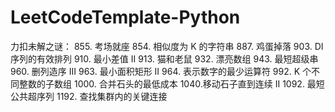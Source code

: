 # LeetCodeTemplate-Python

力扣未解之谜：
855. 考场就座
854. 相似度为 K 的字符串
887. 鸡蛋掉落
903. DI 序列的有效排列
910. 最小差值 II
913. 猫和老鼠
932. 漂亮数组
943. 最短超级串
960. 删列造序 III
963. 最小面积矩形 II
964. 表示数字的最少运算符
992. K 个不同整数的子数组
1000. 合并石头的最低成本
1040.移动石子直到连续 II
1092. 最短公共超序列
1192. 查找集群内的关键连接
